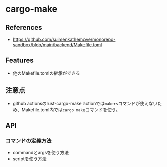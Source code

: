 # cargo-make

## References

- <https://github.com/suimenkathemove/monorepo-sandbox/blob/main/backend/Makefile.toml>

## Features

- 他のMakefile.tomlの継承ができる

## 注意点

- github actionsのrust-cargo-make actionでは`makers`コマンドが使えないため、Makefile.toml内では`cargo make`コマンドを使う。

## API

### コマンドの定義方法

- commandとargsを使う方法
- scriptを使う方法
